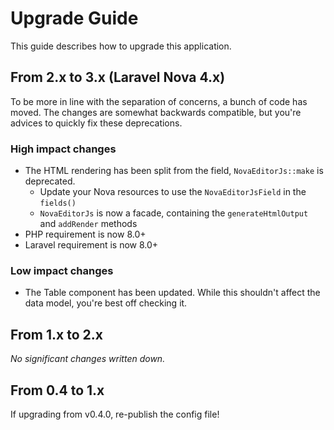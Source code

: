 # Upgrade Guide

This guide describes how to upgrade this application.

## From 2.x to 3.x (Laravel Nova 4.x)

To be more in line with the separation of concerns, a bunch of code has moved.
The changes are somewhat backwards compatible, but you're advices to quickly fix these deprecations.

### High impact changes

- The HTML rendering has been split from the field, `NovaEditorJs::make` is deprecated.
  - Update your Nova resources to use the `NovaEditorJsField` in the `fields()`
  - `NovaEditorJs` is now a facade, containing the `generateHtmlOutput` and `addRender` methods
- PHP requirement is now 8.0+
- Laravel requirement is now 8.0+

### Low impact changes

- The Table component has been updated. While this shouldn't affect the data model, you're best off checking it.

## From 1.x to 2.x

*No significant changes written down.*

## From 0.4 to 1.x

If upgrading from v0.4.0, re-publish the config file!
